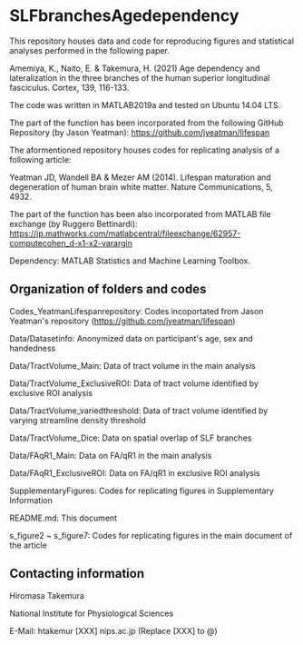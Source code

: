 # SLFbranchesAgedependency

This repository houses data and code for reproducing figures and statistical analyses performed in the following paper.

Amemiya, K., Naito, E. & Takemura, H. (2021) Age dependency and lateralization in the three branches of the human superior longitudinal fasciculus. Cortex, 139, 116-133.

The code was written in MATLAB2019a and tested on Ubuntu 14.04 LTS. 

The part of the function has been incorporated from the following GitHub Repository (by Jason Yeatman): https://github.com/jyeatman/lifespan

The aformentioned repository houses codes for replicating analysis of a following article:

Yeatman JD, Wandell BA & Mezer AM (2014). 
Lifespan maturation and degeneration of human brain white matter. 
Nature Communications, 5, 4932.

The part of the function has been also incorporated from MATLAB file exchange (by Ruggero Bettinardi): https://jp.mathworks.com/matlabcentral/fileexchange/62957-computecohen_d-x1-x2-varargin

Dependency: MATLAB Statistics and Machine Learning Toolbox.

## Organization of folders and codes

Codes_YeatmanLifespanrepository: Codes incoportated from Jason Yeatman's repository (https://github.com/jyeatman/lifespan)

Data/Datasetinfo: Anonymized data on participant's age, sex and handedness

Data/TractVolume_Main: Data of tract volume in the main analysis

Data/TractVolume_ExclusiveROI: Data of tract volume identified by exclusive ROI analysis

Data/TractVolume_variedthreshold: Data of tract volume identified by varying streamline density threshold

Data/TractVolume_Dice: Data on spatial overlap of SLF branches

Data/FAqR1_Main: Data on FA/qR1 in the main analysis

Data/FAqR1_ExclusiveROI: Data on FA/qR1 in exclusive ROI analysis

SupplementaryFigures: Codes for replicating figures in Supplementary Information

README.md: This document

s_figure2 ~ s_figure7: Codes for replicating figures in the main document of the article

## Contacting information
 
Hiromasa Takemura

National Institute for Physiological Sciences

E-Mail: htakemur [XXX] nips.ac.jp (Replace [XXX] to @)